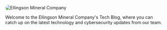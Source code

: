 ---
---
<img alt="Ellingson Mineral Company" style="display:block;margin-left:auto;margin-right:auto;max-width:100%;height:auto;border-radius:20px;" src="images/logo.png">

Welcome to the Ellingson Mineral Company's Tech Blog, where you can catch up on the latest technology and cybersecurity updates from our team.
